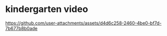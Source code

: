 # kindergarten video
https://github.com/user-attachments/assets/d4d6c258-2460-4be0-bf7d-7b677b8b0ade
